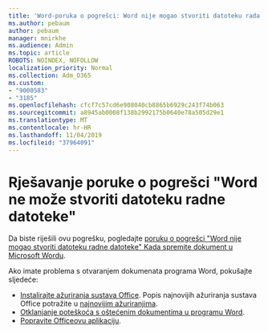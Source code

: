 ```yaml
---
title: 'Word-poruka o pogrešci: Word nije mogao stvoriti datoteku rada'
ms.author: pebaum
author: pebaum
manager: mnirkhe
ms.audience: Admin
ms.topic: article
ROBOTS: NOINDEX, NOFOLLOW
localization_priority: Normal
ms.collection: Adm_O365
ms.custom:
- "9000583"
- "3185"
ms.openlocfilehash: cfcf7c57cd6e908040cb8865b6929c243f74b063
ms.sourcegitcommit: a8945ab0008f138b2992175b0640e78a505d29e1
ms.translationtype: MT
ms.contentlocale: hr-HR
ms.lasthandoff: 11/04/2019
ms.locfileid: "37964091"
---
```

# <a name="resolve-the-word-could-not-create-the-work-file-error-message"></a>Rješavanje poruke o pogrešci "Word ne može stvoriti datoteku radne datoteke"

Da biste riješili ovu pogrešku, pogledajte [poruku o pogrešci "Word nije mogao stvoriti datoteku radne datoteke" Kada spremite dokument u Microsoft Wordu](https://docs.microsoft.com/office/troubleshoot/word/word-could-not-create-the-work-file).

Ako imate problema s otvaranjem dokumenata programa Word, pokušajte sljedeće:

- [Instalirajte ažuriranja sustava Office](https://support.office.com/article/2ab296f3-7f03-43a2-8e50-46de917611c5). Popis najnovijih ažuriranja sustava Office potražite u [najnovijim ažuriranjima](https://docs.microsoft.com/officeupdates/office-updates-msi).
- [Otklanjanje poteškoća s oštećenim dokumentima u programu Word](https://docs.microsoft.com/office/troubleshoot/word/damaged-documents-in-word).
- [Popravite Officeovu aplikaciju](https://support.office.com/Article/Repair-an-Office-application-7821d4b6-7c1d-4205-aa0e-a6b40c5bb88b).